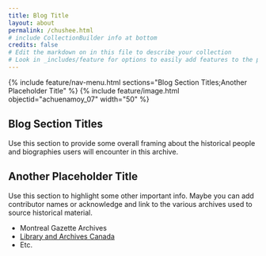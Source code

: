 ```yaml
---
title: Blog Title
layout: about
permalink: /chushee.html
# include CollectionBuilder info at bottom
credits: false
# Edit the markdown on in this file to describe your collection
# Look in _includes/feature for options to easily add features to the page
---
```


{% include feature/nav-menu.html sections="Blog Section Titles;Another Placeholder Title" %}
{% include feature/image.html objectid="achuenamoy_07" width="50" %} 

## Blog Section Titles

Use this section to provide some overall framing about the historical people and biographies users will encounter in this archive. 

## Another Placeholder Title
Use this section to highlight some other important info. Maybe you can add contributor names or acknowledge and link to the various archives used to source historical material.

- Montreal Gazette Archives
- [Library and Archives Canada](https://library-archives.canada.ca/eng)
- Etc.
